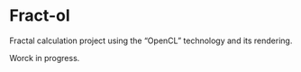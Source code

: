 # Fract-ol
Fractal calculation project using the “OpenCL” technology and its rendering.

Worck in progress.
